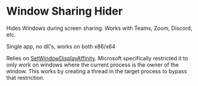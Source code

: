 # Window Sharing Hider
 Hides Windows during screen sharing. Works with Teams, Zoom, Discord, etc.
 
 Single app, no dll's, works on both x86/x64
 
 Relies on [SetWindowDisplayAffinity](https://docs.microsoft.com/en-us/windows/win32/api/winuser/nf-winuser-setwindowdisplayaffinity). Microsoft specifically restricted it to only work on windows where the current process is the owner of the window. This works by creating a thread in the target process to bypass that restriction.
